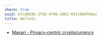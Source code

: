 ```yaml
---
share: true
uuid: b7cdbb95-2f92-4f9b-a962-05319b6fb6ac
title: Wallets
---
```

* [Masari - Privacy-centric cryptocurrency](https://getmasari.org/)